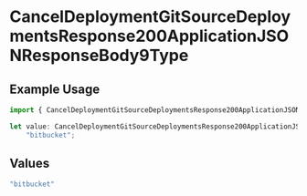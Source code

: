 # CancelDeploymentGitSourceDeploymentsResponse200ApplicationJSONResponseBody9Type

## Example Usage

```typescript
import { CancelDeploymentGitSourceDeploymentsResponse200ApplicationJSONResponseBody9Type } from "@vercel/sdk/models/operations";

let value: CancelDeploymentGitSourceDeploymentsResponse200ApplicationJSONResponseBody9Type =
    "bitbucket";
```

## Values

```typescript
"bitbucket"
```